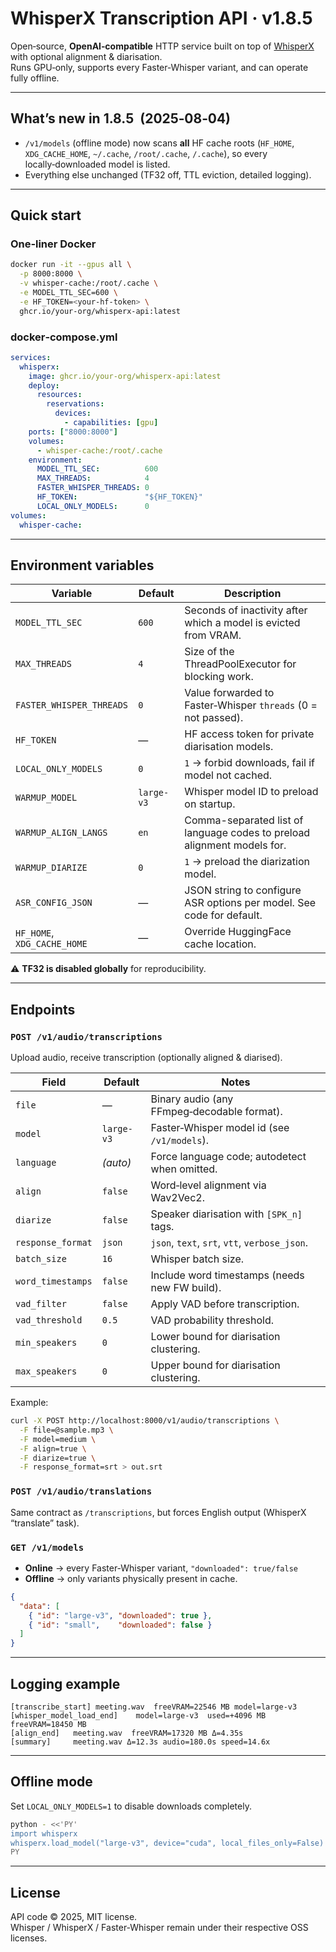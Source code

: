# WhisperX Transcription API · v1.8.5

Open‑source, **OpenAI‑compatible** HTTP service built on top of [WhisperX](https://github.com/m-bain/whisperX) with optional alignment & diarisation.  
Runs GPU‑only, supports every Faster‑Whisper variant, and can operate fully offline.

---

## What’s new in 1.8.5  (2025‑08‑04)

* `/v1/models` (offline mode) now scans **all** HF cache roots
  (`HF_HOME`, `XDG_CACHE_HOME`, `~/.cache`, `/root/.cache`, `/.cache`), so
  every locally‑downloaded model is listed.
* Everything else unchanged (TF32 off, TTL eviction, detailed logging).

---

## Quick start

### One‑liner Docker

```bash
docker run -it --gpus all \
  -p 8000:8000 \
  -v whisper-cache:/root/.cache \
  -e MODEL_TTL_SEC=600 \
  -e HF_TOKEN=<your-hf-token> \
  ghcr.io/your-org/whisperx-api:latest
```

### docker‑compose.yml

```yaml
services:
  whisperx:
    image: ghcr.io/your-org/whisperx-api:latest
    deploy:
      resources:
        reservations:
          devices:
            - capabilities: [gpu]
    ports: ["8000:8000"]
    volumes:
      - whisper-cache:/root/.cache
    environment:
      MODEL_TTL_SEC:          600
      MAX_THREADS:            4
      FASTER_WHISPER_THREADS: 0
      HF_TOKEN:               "${HF_TOKEN}"
      LOCAL_ONLY_MODELS:      0
volumes:
  whisper-cache:
```

---

## Environment variables

| Variable | Default | Description |
|----------|---------|-------------|
| `MODEL_TTL_SEC` | `600` | Seconds of inactivity after which a model is evicted from VRAM. |
| `MAX_THREADS` | `4` | Size of the ThreadPoolExecutor for blocking work. |
| `FASTER_WHISPER_THREADS` | `0` | Value forwarded to Faster‑Whisper `threads` (0 = not passed). |
| `HF_TOKEN` | — | HF access token for private diarisation models. |
| `LOCAL_ONLY_MODELS` | `0` | `1` → forbid downloads, fail if model not cached. |
| `WARMUP_MODEL` | `large-v3` | Whisper model ID to preload on startup. |
| `WARMUP_ALIGN_LANGS` | `en` | Comma-separated list of language codes to preload alignment models for. |
| `WARMUP_DIARIZE` | `0` | `1` → preload the diarization model. |
| `ASR_CONFIG_JSON` | — | JSON string to configure ASR options per model. See code for default. |
| `HF_HOME`, `XDG_CACHE_HOME` | — | Override HuggingFace cache location. |

⚠️ **TF32 is disabled globally** for reproducibility.

---

## Endpoints

### `POST /v1/audio/transcriptions`

Upload audio, receive transcription (optionally aligned & diarised).

| Field | Default | Notes |
|-------|---------|-------|
| `file` | — | Binary audio (any FFmpeg‑decodable format). |
| `model` | `large-v3` | Faster‑Whisper model id (see `/v1/models`). |
| `language` | _(auto)_ | Force language code; autodetect when omitted. |
| `align` | `false` | Word‑level alignment via Wav2Vec2. |
| `diarize` | `false` | Speaker diarisation with `[SPK_n]` tags. |
| `response_format` | `json` | `json`, `text`, `srt`, `vtt`, `verbose_json`. |
| `batch_size` | `16` | Whisper batch size. |
| `word_timestamps` | `false` | Include word timestamps (needs new FW build). |
| `vad_filter` | `false` | Apply VAD before transcription. |
| `vad_threshold` | `0.5` | VAD probability threshold. |
| `min_speakers` | `0` | Lower bound for diarisation clustering. |
| `max_speakers` | `0` | Upper bound for diarisation clustering. |

Example:

```bash
curl -X POST http://localhost:8000/v1/audio/transcriptions \
  -F file=@sample.mp3 \
  -F model=medium \
  -F align=true \
  -F diarize=true \
  -F response_format=srt > out.srt
```

### `POST /v1/audio/translations`

Same contract as `/transcriptions`, but forces English output
(WhisperX “translate” task).

### `GET /v1/models`

* **Online** → every Faster‑Whisper variant, `"downloaded": true/false`  
* **Offline** → only variants physically present in cache.

```json
{
  "data": [
    { "id": "large-v3", "downloaded": true },
    { "id": "small",    "downloaded": false }
  ]
}
```

---

## Logging example

```
[transcribe_start] meeting.wav  freeVRAM=22546 MB model=large-v3
[whisper_model_load_end]    model=large-v3  used=+4096 MB  freeVRAM=18450 MB
[align_end]   meeting.wav  freeVRAM=17320 MB Δ=4.35s
[summary]     meeting.wav Δ=12.3s audio=180.0s speed=14.6x
```

---

## Offline mode

Set `LOCAL_ONLY_MODELS=1` to disable downloads completely.

```bash
python - <<'PY'
import whisperx
whisperx.load_model("large-v3", device="cuda", local_files_only=False)
PY
```

---

## License

API code © 2025, MIT license.  
Whisper / WhisperX / Faster‑Whisper remain under their respective OSS licenses.
